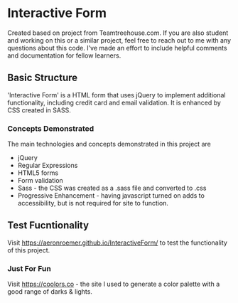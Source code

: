# Interactive Form
Created based on project from Teamtreehouse.com. If you are also student and 
working on this or a similar project, feel free to reach out to me with any
questions about this code. I've made an effort to include helpful comments and
documentation for fellow learners. 

## Basic Structure

'Interactive Form' is a HTML form that uses jQuery to implement additional
functionality, including credit card and email validation. It is enhanced by 
CSS created in SASS.

### Concepts Demonstrated

The main technologies and concepts demonstrated in this project are

* jQuery
* Regular Expressions
* HTML5 forms
* Form validation
* Sass - the CSS was created as a .sass file and converted to .css
* Progressive Enhancement - having javascript turned on adds to accessibility,
  but is not required for site to function. 

## Test Fucntionality

Visit https://aeronroemer.github.io/InteractiveForm/ to test the functionality of this project. 

### Just For Fun

Visit https://coolors.co - the site I used to generate a color palette with a good range of darks & lights. 
